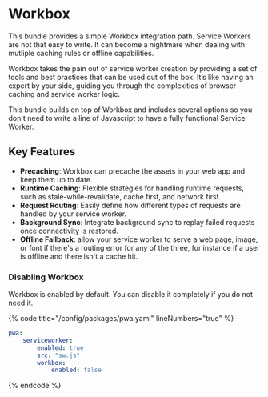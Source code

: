 # Workbox

This bundle provides a simple Workbox integration path. Service Workers are not that easy to write. It can become a nightmare when dealing with mutliple caching rules or offline capabilities.&#x20;

Workbox takes the pain out of service worker creation by providing a set of tools and best practices that can be used out of the box. It’s like having an expert by your side, guiding you through the complexities of browser caching and service worker logic.

This bundle builds on top of Workbox and includes several options so you don't need to write a line of Javascript to have a fully functional Service Worker.

## Key Features

* **Precaching**: Workbox can precache the assets in your web app and keep them up to date.
* **Runtime Caching**: Flexible strategies for handling runtime requests, such as stale-while-revalidate, cache first, and network first.
* **Request Routing**: Easily define how different types of requests are handled by your service worker.
* **Background Sync**: Integrate background sync to replay failed requests once connectivity is restored.
* **Offline Fallback**: allow your service worker to serve a web page, image, or font if there's a routing error for any of the three, for instance if a user is offline and there isn't a cache hit.

### Disabling Workbox

Workbox is enabled by default. You can disable it completely if you do not need it.

{% code title="/config/packages/pwa.yaml" lineNumbers="true" %}
```yaml
pwa:
    serviceworker:
        enabled: true
        src: "sw.js"
        workbox:
            enabled: false
```
{% endcode %}
